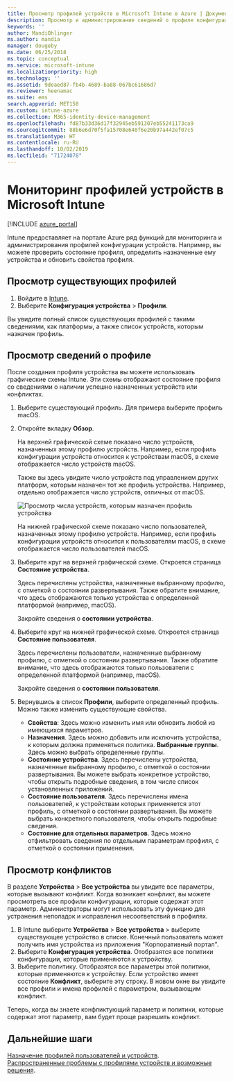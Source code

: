 ```yaml
---
title: Просмотр профилей устройств в Microsoft Intune в Azure | Документы Майкрософт
description: Просмотр и администрирование сведений о профиле конфигурации устройств в Microsoft Intune, просмотр графической схемы с числом устройств, назначенных профилю, и определение устройств, для которых назначены или развернуты профили. Возможность устранения неполадок с профилями, которые имеют конфликтующие параметры.
keywords: ''
author: MandiOhlinger
ms.author: mandia
manager: dougeby
ms.date: 06/25/2018
ms.topic: conceptual
ms.service: microsoft-intune
ms.localizationpriority: high
ms.technology: ''
ms.assetid: 9deaed87-fb4b-4689-ba88-067bc61686d7
ms.reviewer: heenamac
ms.suite: ems
search.appverid: MET150
ms.custom: intune-azure
ms.collection: M365-identity-device-management
ms.openlocfilehash: fd87b33d36d17f32945eb591307eb55241173ca9
ms.sourcegitcommit: 88b6e6d70f5fa15708e640f6e20b97a442ef07c5
ms.translationtype: HT
ms.contentlocale: ru-RU
ms.lasthandoff: 10/02/2019
ms.locfileid: "71724078"
---
```

# <a name="monitor-device-profiles-in-microsoft-intune"></a>Мониторинг профилей устройств в Microsoft Intune

[!INCLUDE [azure_portal](../includes/azure_portal.md)]

Intune предоставляет на портале Azure ряд функций для мониторинга и администрирования профилей конфигурации устройств. Например, вы можете проверить состояние профиля, определить назначенные ему устройства и обновить свойства профиля.

## <a name="view-existing-profiles"></a>Просмотр существующих профилей

1. Войдите в [Intune](https://go.microsoft.com/fwlink/?linkid=2090973).
3. Выберите **Конфигурация устройства** > **Профили**.

Вы увидите полный список существующих профилей с такими сведениями, как платформы, а также список устройств, которым назначен профиль.

## <a name="view-details-on-a-profile"></a>Просмотр сведений о профиле

После создания профиля устройства вы можете использовать графические схемы Intune. Эти схемы отображают состояние профиля со сведениями о наличии успешно назначенных устройств или конфликтах.

1. Выберите существующий профиль. Для примера выберите профиль macOS.
2. Откройте вкладку **Обзор**.

    На верхней графической схеме показано число устройств, назначенных этому профилю устройств. Например, если профиль конфигурации устройств относится к устройствам macOS, в схеме отображается число устройств macOS.

    Также вы здесь увидите число устройств под управлением других платформ, которым назначен тот же профиль устройства. Например, отдельно отображается число устройств, отличных от macOS.

    ![Просмотр числа устройств, которым назначен профиль устройства](./media/device-profile-monitor/device-configuration-profile-graphical-chart.png)

    На нижней графической схеме показано число пользователей, назначенных этому профилю устройств. Например, если профиль конфигурации устройств относится к пользователям macOS, в схеме отображается число пользователей macOS.

3. Выберите круг на верхней графической схеме. Откроется страница **Состояние устройства**.

    Здесь перечислены устройства, назначенные выбранному профилю, с отметкой о состоянии развертывания. Также обратите внимание, что здесь отображаются только устройства с определенной платформой (например, macOS).

    Закройте сведения о **состоянии устройства**.

4. Выберите круг на нижней графической схеме. Откроется страница **Состояние пользователя**. 

    Здесь перечислены пользователи, назначенные выбранному профилю, с отметкой о состоянии развертывания. Также обратите внимание, что здесь отображаются только пользователи с определенной платформой (например, macOS).

    Закройте сведения о **состоянии пользователя**.

5. Вернувшись в список **Профили**, выберите определенный профиль. Можно также изменить существующие свойства.
    - **Свойства**: Здесь можно изменить имя или обновить любой из имеющихся параметров.
    - **Назначения**. Здесь можно добавить или исключить устройства, к которым должна применяться политика. **Выбранные группы**. Здесь можно выбрать определенные группы.
    - **Состояние устройства**. Здесь перечислены устройства, назначенные выбранному профилю, с отметкой о состоянии развертывания. Вы можете выбрать конкретное устройство, чтобы открыть подробные сведения, в том числе список установленных приложений.
    - **Состояние пользователя**. Здесь перечислены имена пользователей, к устройствам которых применяется этот профиль, с отметкой о состоянии развертывания. Вы можете выбрать конкретного пользователя, чтобы открыть подробные сведения.
    - **Состояние для отдельных параметров**. Здесь можно отфильтровать сведения по отдельным параметрам профиля, с отметкой о состоянии применения.

## <a name="view-conflicts"></a>Просмотр конфликтов

В разделе **Устройства** > **Все устройства** вы увидите все параметры, которые вызывают конфликт. Когда возникает конфликт, вы можете просмотреть все профили конфигурации, которые содержат этот параметр. Администраторы могут использовать эту функцию для устранения неполадок и исправления несоответствий в профилях.

1. В Intune выберите **Устройства** > **Все устройства** > выберите существующее устройство в списке. Конечный пользователь может получить имя устройства из приложения "Корпоративный портал".
2. Выберите **Конфигурация устройства**. Отобразятся все политики конфигурации, которые применяются к устройству.
3. Выберите политику. Отобразятся все параметры этой политики, которые применяются к устройству. Если устройство имеет состояние **Конфликт**, выберите эту строку. В новом окне вы увидите все профили и имена профилей с параметром, вызывающим конфликт.

Теперь, когда вы знаете конфликтующий параметр и политики, которые содержат этот параметр, вам будет проще разрешить конфликт. 

## <a name="next-steps"></a>Дальнейшие шаги
[Назначение профилей пользователей и устройств](../device-profile-assign.md).  
[Распространенные проблемы с профилями устройств и возможные решения](device-profile-troubleshoot.md).
